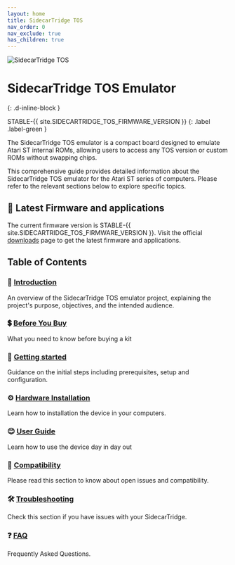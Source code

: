 ```yaml
---
layout: home
title: SidecarTridge TOS
nav_order: 0
nav_exclude: true
has_children: true
---
```



![SidecarTridge TOS](/sidecartridge-tos/assets/images/sidecartridge-kit.png)

# SidecarTridge TOS Emulator 
{: .d-inline-block }

STABLE-{{ site.SIDECARTRIDGE_TOS_FIRMWARE_VERSION }}
{: .label .label-green }

The SidecarTridge TOS emulator is a compact board designed to emulate Atari ST internal ROMs, allowing users to access any TOS version or custom ROMs without swapping chips. 

This comprehensive guide provides detailed information about the SidecarTridge TOS emulator for the Atari ST series of computers. Please refer to the relevant sections below to explore specific topics.

## 🚀 Latest Firmware and applications
The current firmware version is STABLE-{{ site.SIDECARTRIDGE_TOS_FIRMWARE_VERSION }}.
Visit the official [downloads](https://sidecartridge.com/downloads/) page to get the latest firmware and applications.

## Table of Contents

<h3>📘 <a href="/sidecartridge-tos/introduction/">Introduction</a></h3>
<p>An overview of the SidecarTridge TOS emulator project, explaining the project's purpose, objectives, and the intended audience.</p>

<h3>💲 <a href="/sidecartridge-tos/before-buy/">Before You Buy</a></h3>
<p>What you need to know before buying a kit</p>

<h3>🚀 <a href="/sidecartridge-tos/getting-started/">Getting started</a></h3>
<p>Guidance on the initial steps including prerequisites, setup and configuration.</p>

<h3>⚙️ <a href="/sidecartridge-tos/hardware-installation/">Hardware Installation</a></h3>
<p>Learn how to installation the device in your computers.</p>

<h3>😊 <a href="/sidecartridge-tos/user-guide/">User Guide</a></h3>
<p>Learn how to use the device day in day out</p>

<h3>🤝 <a href="/sidecartridge-tos/compatibility/">Compatibility</a></h3>
<p>Please read this section to know about open issues and compatibility.</p>

<h3>🛠️ <a href="/sidecartridge-tos/troubleshooting/">Troubleshooting</a></h3>
<p>Check this section if you have issues with your SidecarTridge.</p>

<h3>❓ <a href="/sidecartridge-tos/faq/">FAQ</a></h3>
<p>Frequently Asked Questions.</p>

